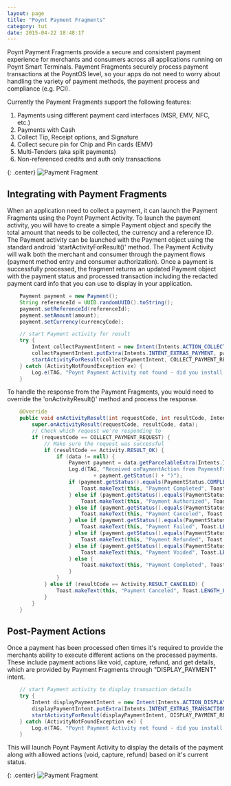 ```yaml
---
layout: page
title: "Poynt Payment Fragments"
category: tut
date: 2015-04-22 18:48:17
---
```



Poynt Payment Fragments provide a secure and consistent payment experience for merchants and consumers across all applications running on Poynt Smart Terminals. Payment Fragments securely process payment transactions at the PoyntOS level, so your apps do not need to worry about handling the variety of payment methods, the payment process and compliance (e.g. PCI).

Currently the Payment Fragments support the following features:

1. Payments using different payment card interfaces (MSR, EMV, NFC, etc.)
2. Payments with Cash
3. Collect Tip, Receipt options, and Signature
4. Collect secure pin for Chip and Pin cards (EMV)
5. Multi-Tenders (aka split payments)
6. Non-referenced credits and auth only transactions

{: .center}
![Payment Fragment]({{site.url}}/developer/assets/payment-fragment.png)

## Integrating with Payment Fragments

When an application need to collect a payment, it can launch the Payment Fragments using the Poynt Payment Activity. To launch the payment activity, you will have to create a simple Payment object and specify the total amount that needs to be collected, the currency and a reference ID. The Payment activity can be launched with the Payment object using the standard android 'startActivityForResult()' method. The Payment Activity will walk both the merchant and consumer through the payment flows (payment method entry and consumer authorization). Once a payment is successfully processed, the fragment returns an updated Payment object with the payment status and processed transaction including the redacted payment card info that you can use to display in your application.

~~~java
    Payment payment = new Payment();
    String referenceId = UUID.randomUUID().toString();
    payment.setReferenceId(referenceId);
    payment.setAmount(amount);
    payment.setCurrency(currencyCode);

    // start Payment activity for result
    try {
        Intent collectPaymentIntent = new Intent(Intents.ACTION_COLLECT_PAYMENT);
        collectPaymentIntent.putExtra(Intents.INTENT_EXTRAS_PAYMENT, payment);
        startActivityForResult(collectPaymentIntent, COLLECT_PAYMENT_REQUEST);
    } catch (ActivityNotFoundException ex) {
        Log.e(TAG, "Poynt Payment Activity not found - did you install PoyntServices?", ex);
    }
~~~

To handle the response from the Payment Fragments, you would need to override the 'onActivityResult()' method and process the response.

~~~java
    @Override
    public void onActivityResult(int requestCode, int resultCode, Intent data) {
        super.onActivityResult(requestCode, resultCode, data);
        // Check which request we're responding to
        if (requestCode == COLLECT_PAYMENT_REQUEST) {
            // Make sure the request was successful
            if (resultCode == Activity.RESULT_OK) {
                if (data != null) {
                    Payment payment = data.getParcelableExtra(Intents.INTENT_EXTRAS_PAYMENT);
                    Log.d(TAG, "Received onPaymentAction from PaymentFragment w/ Status("
                            + payment.getStatus() + ")");
                    if (payment.getStatus().equals(PaymentStatus.COMPLETED)) {
                        Toast.makeText(this, "Payment Completed", Toast.LENGTH_LONG).show();
                    } else if (payment.getStatus().equals(PaymentStatus.AUTHORIZED)) {
                        Toast.makeText(this, "Payment Authorized", Toast.LENGTH_LONG).show();
                    } else if (payment.getStatus().equals(PaymentStatus.CANCELED)) {
                        Toast.makeText(this, "Payment Canceled", Toast.LENGTH_LONG).show();
                    } else if (payment.getStatus().equals(PaymentStatus.FAILED)) {
                        Toast.makeText(this, "Payment Failed", Toast.LENGTH_LONG).show();
                    } else if (payment.getStatus().equals(PaymentStatus.REFUNDED)) {
                        Toast.makeText(this, "Payment Refunded", Toast.LENGTH_LONG).show();
                    } else if (payment.getStatus().equals(PaymentStatus.VOIDED)) {
                        Toast.makeText(this, "Payment Voided", Toast.LENGTH_LONG).show();
                    } else {
                        Toast.makeText(this, "Payment Completed", Toast.LENGTH_LONG).show();
                    }
                }
            } else if (resultCode == Activity.RESULT_CANCELED) {
                Toast.makeText(this, "Payment Canceled", Toast.LENGTH_LONG).show();
            }
        }
    }
~~~

## Post-Payment Actions

Once a payment has been processed often times it's required to provide the merchants ability to execute different actions on the processed payments. These include payment actions like void, capture, refund, and get details, which are provided by Payment Fragments through "DISPLAY_PAYMENT" intent.

~~~java
    // start Payment activity to display transaction details
    try {
        Intent displayPaymentIntent = new Intent(Intents.ACTION_DISPLAY_PAYMENT);
        displayPaymentIntent.putExtra(Intents.INTENT_EXTRAS_TRANSACTION_ID, transactionId);
        startActivityForResult(displayPaymentIntent, DISPLAY_PAYMENT_REQUEST);
    } catch (ActivityNotFoundException ex) {
        Log.e(TAG, "Poynt Payment Activity not found - did you install PoyntServices?", ex);
    }
~~~

This will launch Poynt Payment Activity to display the details of the payment along with allowed actions (void, capture, refund) based on it's current status.

{: .center}
![Payment Fragment]({{site.url}}/developer/assets/payment-details.png)
